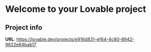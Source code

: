 # Welcome to your Lovable project

## Project info

**URL**: https://lovable.dev/projects/e916d831-ef64-4c80-8942-9622e64bab17
